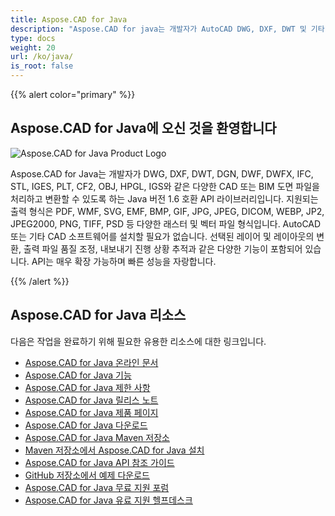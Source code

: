 ```yaml
---
title: Aspose.CAD for Java
description: "Aspose.CAD for java는 개발자가 AutoCAD DWG, DXF, DWT 및 기타 CAD 및 BIM 파일 형식을 열고, 읽고, 처리할 수 있게 해줍니다. 예: DGN, DWF, DWFX, IFC, STL, IGES, PLT, CF2, OBJ, HPGL, IGS."
type: docs
weight: 20
url: /ko/java/
is_root: false
---
```


{{% alert color="primary" %}}

## **Aspose.CAD for Java에 오신 것을 환영합니다**

![Aspose.CAD for Java Product Logo](/cad/_assets/home_2.png)

Aspose.CAD for Java는 개발자가 DWG, DXF, DWT, DGN, DWF, DWFX, IFC, STL, IGES, PLT, CF2, OBJ, HPGL, IGS와 같은 다양한 CAD 또는 BIM 도면 파일을 처리하고 변환할 수 있도록 하는 Java 버전 1.6 호환 API 라이브러리입니다. 지원되는 출력 형식은 PDF, WMF, SVG, EMF, BMP, GIF, JPG, JPEG, DICOM, WEBP, JP2, JPEG2000, PNG, TIFF, PSD 등 다양한 래스터 및 벡터 파일 형식입니다. AutoCAD 또는 기타 CAD 소프트웨어를 설치할 필요가 없습니다.
선택된 레이어 및 레이아웃의 변환, 출력 파일 품질 조정, 내보내기 진행 상황 추적과 같은 다양한 기능이 포함되어 있습니다. API는 매우 확장 가능하며 빠른 성능을 자랑합니다.

{{% /alert %}}

## **Aspose.CAD for Java 리소스**

다음은 작업을 완료하기 위해 필요한 유용한 리소스에 대한 링크입니다.

- [Aspose.CAD for Java 온라인 문서](/ko/cad/java/)
- [Aspose.CAD for Java 기능](/ko/cad/java/product-overview/#advanced-api-features)
- [Aspose.CAD for Java 제한 사항](/ko/cad/java/product-overview/#not-yet-supported)
- [Aspose.CAD for Java 릴리스 노트](https://releases.aspose.com/cad/java/release-notes/)
- [Aspose.CAD for Java 제품 페이지](https://products.aspose.com/cad/java/)
- [Aspose.CAD for Java 다운로드](https://releases.aspose.com/cad/java/)
- [Aspose.CAD for Java Maven 저장소](https://releases.aspose.com/java/repo/com/aspose/aspose-cad/)
- [Maven 저장소에서 Aspose.CAD for Java 설치](/ko/cad/java/installation/)
- [Aspose.CAD for Java API 참조 가이드](https://reference.aspose.com/cad/java)
- [GitHub 저장소에서 예제 다운로드](https://github.com/aspose-cad/Aspose.CAD-for-Java)
- [Aspose.CAD for Java 무료 지원 포럼](https://forum.aspose.com/c/cad/19)
- [Aspose.CAD for Java 유료 지원 헬프데스크](https://helpdesk.aspose.com/)

